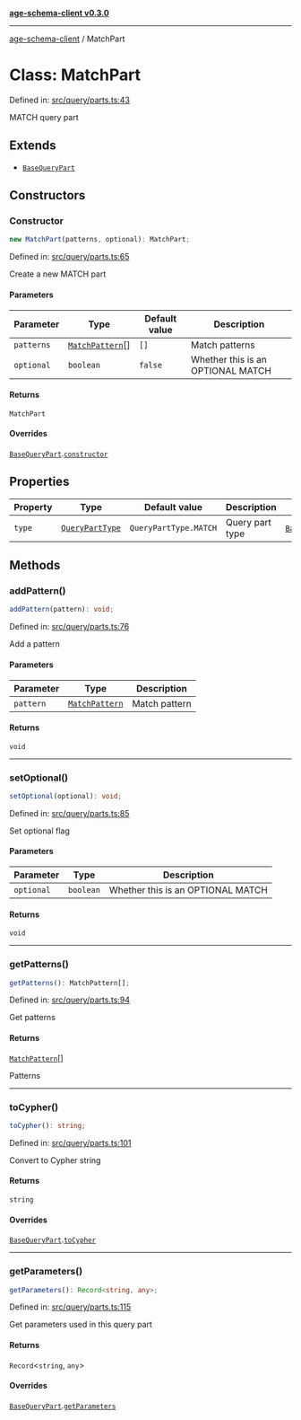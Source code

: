 [**age-schema-client v0.3.0**](../index.md)

***

[age-schema-client](../index.md) / MatchPart

# Class: MatchPart

Defined in: [src/query/parts.ts:43](https://github.com/standardbeagle/ageSchemaClient/blob/main/src/query/parts.ts#L43)

MATCH query part

## Extends

- [`BaseQueryPart`](BaseQueryPart.md)

## Constructors

### Constructor

```ts
new MatchPart(patterns, optional): MatchPart;
```

Defined in: [src/query/parts.ts:65](https://github.com/standardbeagle/ageSchemaClient/blob/main/src/query/parts.ts#L65)

Create a new MATCH part

#### Parameters

| Parameter | Type | Default value | Description |
| ------ | ------ | ------ | ------ |
| `patterns` | [`MatchPattern`](../interfaces/MatchPattern.md)[] | `[]` | Match patterns |
| `optional` | `boolean` | `false` | Whether this is an OPTIONAL MATCH |

#### Returns

`MatchPart`

#### Overrides

[`BaseQueryPart`](BaseQueryPart.md).[`constructor`](BaseQueryPart.md#constructor)

## Properties

| Property | Type | Default value | Description | Overrides | Defined in |
| ------ | ------ | ------ | ------ | ------ | ------ |
| <a id="type"></a> `type` | [`QueryPartType`](../enumerations/QueryPartType.md) | `QueryPartType.MATCH` | Query part type | [`BaseQueryPart`](BaseQueryPart.md).[`type`](BaseQueryPart.md#type) | [src/query/parts.ts:47](https://github.com/standardbeagle/ageSchemaClient/blob/main/src/query/parts.ts#L47) |

## Methods

### addPattern()

```ts
addPattern(pattern): void;
```

Defined in: [src/query/parts.ts:76](https://github.com/standardbeagle/ageSchemaClient/blob/main/src/query/parts.ts#L76)

Add a pattern

#### Parameters

| Parameter | Type | Description |
| ------ | ------ | ------ |
| `pattern` | [`MatchPattern`](../interfaces/MatchPattern.md) | Match pattern |

#### Returns

`void`

***

### setOptional()

```ts
setOptional(optional): void;
```

Defined in: [src/query/parts.ts:85](https://github.com/standardbeagle/ageSchemaClient/blob/main/src/query/parts.ts#L85)

Set optional flag

#### Parameters

| Parameter | Type | Description |
| ------ | ------ | ------ |
| `optional` | `boolean` | Whether this is an OPTIONAL MATCH |

#### Returns

`void`

***

### getPatterns()

```ts
getPatterns(): MatchPattern[];
```

Defined in: [src/query/parts.ts:94](https://github.com/standardbeagle/ageSchemaClient/blob/main/src/query/parts.ts#L94)

Get patterns

#### Returns

[`MatchPattern`](../interfaces/MatchPattern.md)[]

Patterns

***

### toCypher()

```ts
toCypher(): string;
```

Defined in: [src/query/parts.ts:101](https://github.com/standardbeagle/ageSchemaClient/blob/main/src/query/parts.ts#L101)

Convert to Cypher string

#### Returns

`string`

#### Overrides

[`BaseQueryPart`](BaseQueryPart.md).[`toCypher`](BaseQueryPart.md#tocypher)

***

### getParameters()

```ts
getParameters(): Record<string, any>;
```

Defined in: [src/query/parts.ts:115](https://github.com/standardbeagle/ageSchemaClient/blob/main/src/query/parts.ts#L115)

Get parameters used in this query part

#### Returns

`Record`\<`string`, `any`\>

#### Overrides

[`BaseQueryPart`](BaseQueryPart.md).[`getParameters`](BaseQueryPart.md#getparameters)
